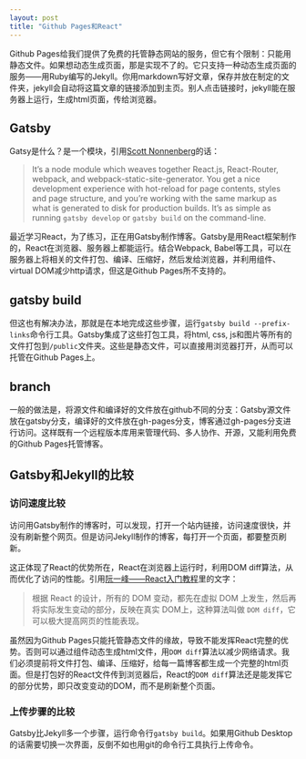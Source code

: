 ```yaml
---
layout: post
title: "Github Pages和React"
---
```


Github Pages给我们提供了免费的托管静态网站的服务，但它有个限制：只能用静态文件。如果想动态生成页面，那是实现不了的。它只支持一种动态生成页面的服务——用Ruby编写的Jekyll。你用markdown写好文章，保存并放在制定的文件夹，jekyll会自动将这篇文章的链接添加到主页。别人点击链接时，jekyll能在服务器上运行，生成html页面，传给浏览器。

## Gatsby
Gatsy是什么？是一个模块，引用[Scott Nonnenberg](https://blog.scottnonnenberg.com/static-site-generation-with-gatsby-js/)的话：

>It’s a node module which weaves together React.js, React-Router, webpack, and webpack-static-site-generator. You get a nice development experience with hot-reload for page contents, styles and page structure, and you’re working with the same markup as what is generated to disk for production builds. It’s as simple as running `gatsby develop` or `gatsby build` on the command-line.

最近学习React，为了练习，正在用Gatsby制作博客。Gatsby是用React框架制作的，React在浏览器、服务器上都能运行。结合Webpack, Babel等工具，可以在服务器上将相关的文件打包、编译、压缩好，然后发给浏览器，并利用组件、virtual DOM减少http请求，但这是Github Pages所不支持的。

## gatsby build
但这也有解决办法，那就是在本地完成这些步骤，运行`gatsby build --prefix-links`命令行工具。Gatsby集成了这些打包工具，将html, css, js和图片等所有的文件打包到`/public`文件夹。这些是静态文件，可以直接用浏览器打开，从而可以托管在Github Pages上。

## branch
一般的做法是，将源文件和编译好的文件放在github不同的分支：Gatsby源文件放在gatsby分支，编译好的文件放在gh-pages分支，博客通过gh-pages分支进行访问。这样既有一个远程版本库用来管理代码、多人协作、开源，又能利用免费的Github Pages托管博客。

## Gatsby和Jekyll的比较
### 访问速度比较
访问用Gatsby制作的博客时，可以发现，打开一个站内链接，访问速度很快，并没有刷新整个网页。但是访问Jekyll制作的博客，每打开一个页面，都要整页刷新。

这正体现了React的优势所在，React在浏览器上运行时，利用DOM diff算法，从而优化了访问的性能。引用[阮一峰——React入门教程](http://www.ruanyifeng.com/blog/2015/03/react.html)里的文字：

>根据 React 的设计，所有的 DOM 变动，都先在虚拟 DOM 上发生，然后再将实际发生变动的部分，反映在真实 DOM上，这种算法叫做 `DOM diff`，它可以极大提高网页的性能表现。

虽然因为Github Pages只能托管静态文件的缘故，导致不能发挥React完整的优势。否则可以通过组件动态生成html文件，用`DOM diff`算法以减少网络请求。我们必须提前将文件打包、编译、压缩好，给每一篇博客都生成一个完整的html页面。但是打包好的React文件传到浏览器后，React的`DOM diff`算法还是能发挥它的部分优势，即只改变变动的DOM，而不是刷新整个页面。

### 上传步骤的比较
Gatsby比Jekyll多一个步骤，运行命令行`gatsby build`。如果用Github Desktop的话需要切换一次界面，反倒不如也用git的命令行工具执行上传命令。